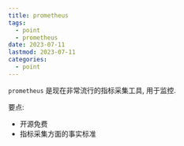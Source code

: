 ```yaml
---
title: prometheus
tags:
  - point
  - prometheus
date: 2023-07-11
lastmod: 2023-07-11
categories:
  - point
---
```


`prometheus` 是现在非常流行的指标采集工具, 用于监控.

要点:

- 开源免费
- 指标采集方面的事实标准
